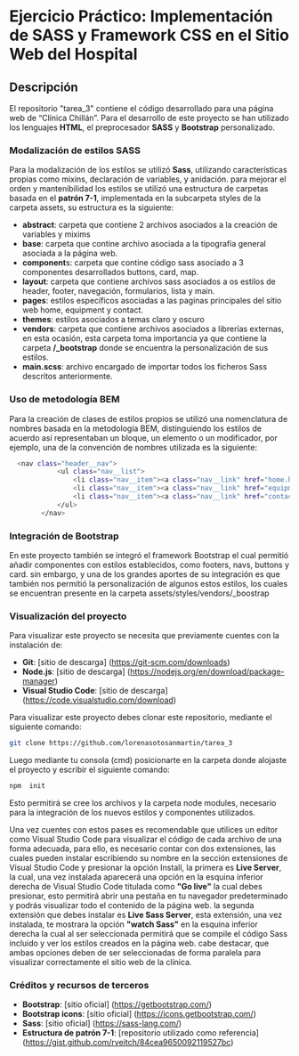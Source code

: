 # Ejercicio Práctico: Implementación de SASS y Framework CSS en el Sitio Web del Hospital
## Descripción
El repositorio "tarea_3" contiene el código desarrollado para una página web de “Clínica Chillán”. Para el desarrollo de este proyecto se han utilizado los lenguajes **HTML**, el preprocesador **SASS** y **Bootstrap** personalizado.

### Modalización de estilos SASS
Para la modalización de los estilos se utilizó **Sass**, utilizando características propias como mixins, declaración de variables, y anidación. para mejorar el orden y mantenibilidad los estilos se utilizó una estructura de carpetas basada en el **patrón 7-1**, implementada en la subcarpeta styles de la carpeta assets, su estructura es la siguiente: 
- **abstract**: carpeta que contiene 2 archivos asociados a la creación de variables y mixims
- **base**: carpeta que contine archivo asociada a la tipografía general asociada a la página web.
- **component**s: carpeta que contine código sass asociado a 3 componentes desarrollados buttons, card, map.
- **layout**: carpeta que contiene archivos sass asociados a os estilos de header, footer, navegación, formularios, lista y main.
- **pages**: estilos específicos asociadas a las paginas principales del sitio web home, equipment y contact.
- **themes**: estilos asociados a temas claro y oscuro
- **vendors**: carpeta que contiene archivos asociados a librerías externas, en esta ocasión, esta carpeta toma importancia ya que contiene la carpeta **/_bootstrap** donde se encuentra la personalización de sus estilos.
- **main.scss**: archivo encargado de importar todos los ficheros Sass descritos anteriormente.

### Uso de metodología BEM
Para la creación de clases de estilos propios se utilizó una nomenclatura de nombres basada en la metodología BEM, distinguiendo los estilos de acuerdo así representaban un bloque, un elemento o un modificador, por ejemplo, una de la convención de nombres utilizada es la siguiente: 
```bash
  <nav class="header__nav">
            <ul class="nav__list">
                <li class="nav__item"><a class="nav__link" href="home.html">Inicio</a></li>
                <li class="nav__item"><a class="nav__link" href="equipment.html">Equipo</a></li>
                <li class="nav__item"><a class="nav__link" href="contact.html">Contacto</a></li>
            </ul>
        </nav>
```
### Integración de Bootstrap
En este proyecto también se integró el framework Bootstrap el cual permitió añadir componentes con estilos establecidos, como footers, navs, buttons y card. sin embargo, y una de los grandes aportes de su integración es que también nos permitió la personalización de algunos estos estilos, los cuales se encuentran presente en la carpeta assets/styles/vendors/_boostrap

### Visualización del proyecto
Para visualizar este proyecto se necesita que previamente cuentes con la instalación de:
- **Git**: [sitio de descarga] (https://git-scm.com/downloads)
- **Node.js**: [sitio de descarga] (https://nodejs.org/en/download/package-manager)
- **Visual Studio Code**: [sitio de descarga] (https://code.visualstudio.com/download)
  
Para visualizar este proyecto debes clonar este repositorio, mediante el siguiente comando:
```bash
git clone https://github.com/lorenasotosanmartin/tarea_3
```
Luego mediante tu consola (cmd) posicionarte en la carpeta donde alojaste el proyecto y escribir el siguiente comando: 
```bash
npm  init
```
Esto permitirá se cree los archivos y la carpeta node modules, necesario para la integración de los nuevos estilos y componentes utilizados.

Una vez cuentes con estos pases es recomendable que utilices un editor como Visual Studio Code para visualizar el código de cada archivo de una forma adecuada, para ello, es necesario contar con dos extensiones, las cuales pueden instalar escribiendo su nombre en la sección extensiones de Visual Studio Code y presionar la opción Install, la primera es **Live Server**, la cual, una vez instalada aparecerá una opción en la esquina inferior derecha de Visual Studio Code titulada como **"Go live"** la cual debes presionar, esto permitirá abrir una pestaña en tu navegador predeterminado y podrás visualizar todo el contenido de la página web. la segunda extensión que debes instalar es **Live Sass Server**, esta extensión, una vez instalada, te mostrara la opción **"watch Sass"** en la esquina inferior derecha la cual al ser seleccionada permitirá que se compile el código Sass incluido y ver los estilos creados en la página web. cabe destacar, que ambas opciones deben de ser seleccionadas de forma paralela para visualizar correctamente el sitio web de la clínica.

### Créditos y recursos de terceros
- **Bootstrap**: [sitio oficial] (https://getbootstrap.com/)
- **Bootstrap icons**: [sitio oficial] (https://icons.getbootstrap.com/)
- **Sass**: [sitio oficial] (https://sass-lang.com/)
- **Estructura de patrón 7-1**: [repositorio utilizado como referencia] (https://gist.github.com/rveitch/84cea9650092119527bc)

  
